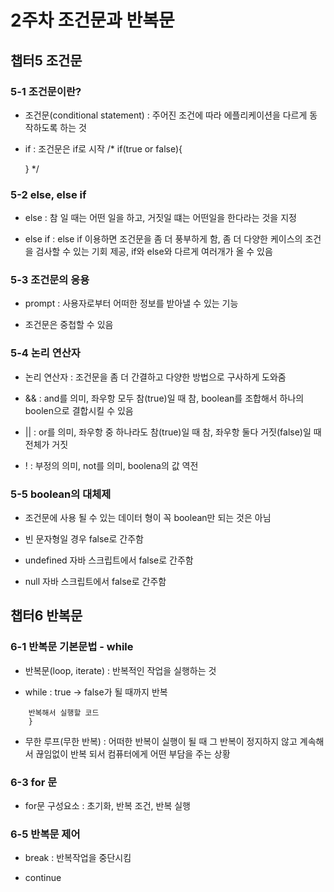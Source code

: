 # 2주차 조건문과 반복문

## 챕터5 조건문

### 5-1 조건문이란?
- 조건문(conditional statement) : 주어진 조건에 따라 에플리케이션을 다르게 동작하도록 하는 것

- if : 조건문은 if로 시작
/* if(true or false){

    }
*/


### 5-2 else, else if
- else : 참 일 때는 어떤 일을 하고, 거짓일 떄는 어떤일을 한다라는 것을 지정

- else if : else if 이용하면 조건문을 좀 더 풍부하게 함, 좀 더 다양한 케이스의 조건을 검사할 수 있는 기회 제공, if와 else와 다르게 여러개가 올 수 있음


### 5-3 조건문의 응용
- prompt : 사용자로부터 어떠한 정보를 받아낼 수 있는 기능

- 조건문은 중첩할 수 있음


### 5-4 논리 연산자
- 논리 연산자 : 조건문을 좀 더 간결하고 다양한 방법으로 구사하게 도와줌

- && : and를 의미, 좌우항 모두 참(true)일 때 참, boolean를 조합해서 하나의 boolen으로 결합시킬 수 있음

- || : or를 의미, 좌우항 중 하나라도 참(true)일 때 참, 좌우항 둘다 거짓(false)일 때 전체가 거짓

- ! : 부정의 의미, not를 의미, boolena의 값 역전


### 5-5 boolean의 대체제
- 조건문에 사용 될 수 있는 데이터 형이 꼭 boolean만 되는 것은 아님

- 빈 문자형일 경우 false로 간주함

- undefined 자바 스크립트에서 false로 간주함

- null 자바 스크립트에서 false로 간주함


## 챕터6 반복문

### 6-1 반복문 기본문법 - while
- 반복문(loop, iterate) : 반복적인 작업을 실행하는 것

- while : true -> false가 될 때까지 반복
```while(조건){
    반복해서 실행할 코드
    }
``` 

- 무한 루프(무한 반복) : 어떠한 반복이 실행이 될 때 그 반복이 정지하지 않고 계속해서 끊임없이 반복 되서 컴퓨터에게 어떤 부담을 주는 상황


### 6-3 for 문
- for문 구성요소 : 초기화, 반복 조건, 반복 실행

### 6-5 반복문 제어
- break : 반복작업을 중단시킴
 
- continue